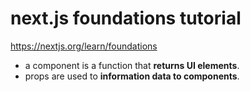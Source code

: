 # next.js foundations tutorial

https://nextjs.org/learn/foundations

- a component is a function that **returns UI elements**.
- props are used to **information data to components**.
